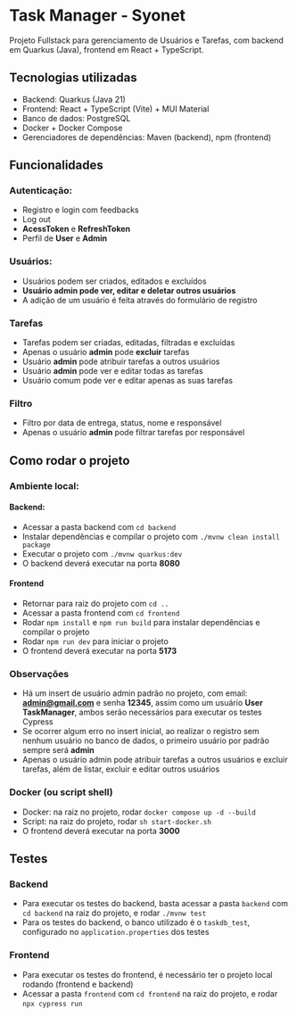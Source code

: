 # Task Manager - Syonet

Projeto Fullstack para gerenciamento de Usuários e Tarefas, com backend em Quarkus (Java), frontend em React + TypeScript.

## Tecnologias utilizadas
 - Backend: Quarkus (Java 21)
 - Frontend: React + TypeScript (Vite) + MUI Material
 - Banco de dados: PostgreSQL
 - Docker + Docker Compose
 - Gerenciadores de dependências: Maven (backend), npm (frontend)

## Funcionalidades

### Autenticação:
- Registro e login com feedbacks
- Log out
- **AcessToken** e **RefreshToken**
- Perfil de **User** e **Admin**

### Usuários:
- Usuários podem ser criados, editados e excluídos
- **Usuário admin pode ver, editar e deletar outros usuários**
- A adição de um usuário é feita através do formulário de registro
 
 ### Tarefas
 - Tarefas podem ser criadas, editadas, filtradas e excluídas
- Apenas o usuário **admin** pode **excluir** tarefas
- Usuário **admin** pode atribuir tarefas a outros usuários
- Usuário **admin** pode ver e editar todas as tarefas
- Usuário comum pode ver e editar apenas as suas tarefas

### Filtro
 - Filtro por data de entrega, status, nome e responsável
 - Apenas o usuário **admin** pode filtrar tarefas por responsável

## Como rodar o projeto
### Ambiente local:
#### Backend:
 - Acessar a pasta backend com `cd backend`
 - Instalar dependências e compilar o projeto com `./mvnw clean install package`
 - Executar o projeto com `./mvnw quarkus:dev`
 - O backend deverá executar na porta **8080**

#### Frontend
- Retornar para raiz do projeto com `cd ..`
- Acessar a pasta frontend com `cd frontend`
- Rodar `npm install` e `npm run build` para instalar dependências e compilar o projeto
- Rodar `npm run dev` para iniciar o projeto
- O frontend deverá executar na porta **5173**

### Observações
- Há um insert de usuário admin padrão no projeto, com email: **admin@gmail.com** e senha **12345**, assim como um usuário **User TaskManager**, ambos serão necessários para executar os testes Cypress
- Se ocorrer algum erro no insert inicial, ao realizar o registro sem nenhum usuário no banco de dados, o primeiro usuário por padrão sempre será **admin**
- Apenas o usuário admin pode atribuir tarefas a outros usuários e excluir tarefas, além de listar, excluir e editar outros usuários

### Docker (ou script shell)
- Docker: na raiz no projeto, rodar `docker compose up -d --build`
- Script: na raiz do projeto, rodar `sh start-docker.sh`
- O frontend deverá executar na porta **3000**

## Testes
### Backend
- Para executar os testes do backend, basta acessar a pasta `backend` com `cd backend` na raiz do projeto, e rodar `./mvnw test`
- Para os testes do backend, o banco utilizado é o `taskdb_test`, configurado no `application.properties` dos testes

### Frontend
- Para executar os testes do frontend, é necessário ter o projeto local rodando (frontend e backend)
- Acessar a pasta `frontend` com `cd frontend` na raiz do projeto, e rodar `npx cypress run`